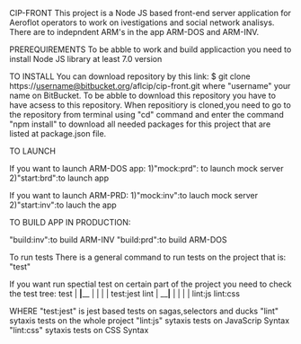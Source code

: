 CIP-FRONT
This project is a Node JS based front-end server application  for Aeroflot operators to work on ivestigations and social network analisys.
There are to indepndent ARM's in the app ARM-DOS and ARM-INV.

PREREQUIREMENTS
To be abble to work and build applicaction you need to install Node JS library at least 7.0 version

TO INSTALL
You can download repository by this link:
$ git clone https://username@bitbucket.org/aflcip/cip-front.git
where "username" your name on BitBucket.
To be abble to download this repository you have to have acsess to this repository.
When repositiory is cloned,you need to go to the repository from terminal using "cd" command and enter the command "npm install" to download all needed packages for this project that are listed at package.json file.

TO LAUNCH

If you want to launch ARM-DOS app:
1)"mock:prd": to launch mock server 
2)"start:brd":to launch app

If you want to launch  ARM-PRD:
1)"mock:inv":to lauch mock server
2)"start:inv":to lauch the app

TO BUILD APP IN PRODUCTION:

"build:inv":to build ARM-INV
"build:prd":to build ARM-DOS

To run tests
There is a general command to run tests on the project that is:
"test"

If you want run spectial test on certain part of the project you need to check the test tree:
                                  test
                                    |
                            ________|__________
                            |                  |
                            |                  |
                        test:jest            lint 
                                              |
                                    __________|________
                                   |                   |
                                   |                   |
                              lint:js              lint:css 

WHERE
"test:jest" is jest based tests on sagas,selectors and ducks
"lint" sytaxis tests on the whole project 
"lint:js" sytaxis tests on JavaScrip Syntax
"lint:css"  sytaxis tests on CSS Syntax
